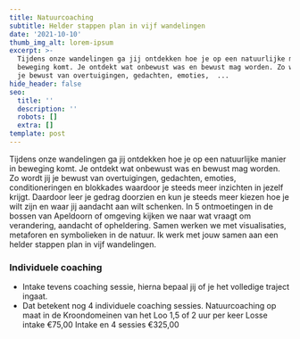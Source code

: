 ```yaml
---
title: Natuurcoaching
subtitle: Helder stappen plan in vijf wandelingen
date: '2021-10-10'
thumb_img_alt: lorem-ipsum
excerpt: >-
  Tijdens onze wandelingen ga jij ontdekken hoe je op een natuurlijke manier in
  beweging komt. Je ontdekt wat onbewust was en bewust mag worden. Zo wordt jij
  je bewust van overtuigingen, gedachten, emoties,  ...
hide_header: false
seo:
  title: ''
  description: ''
  robots: []
  extra: []
template: post
---
```

Tijdens onze wandelingen ga jij ontdekken hoe je op een natuurlijke manier in beweging komt.
Je ontdekt wat onbewust was en bewust mag worden. Zo wordt jij je bewust van overtuigingen, gedachten, emoties, conditioneringen en blokkades waardoor je steeds meer inzichten in jezelf krijgt. Daardoor leer je gedrag doorzien en kun je steeds meer kiezen hoe je wilt zijn en waar jij aandacht aan wilt schenken.
In 5 ontmoetingen in de bossen van Apeldoorn of omgeving kijken we naar wat vraagt om verandering, aandacht of opheldering. Samen werken we met visualisaties, metaforen en symbolieken in de natuur. Ik werk met jouw samen aan een helder stappen plan in vijf wandelingen.

### Individuele coaching
*   Intake tevens coaching sessie, hierna bepaal jij of je het volledige traject ingaat. 
*   Dat betekent nog 4 individuele coaching sessies.
Natuurcoaching op maat in de Kroondomeinen van het Loo
1,5 of 2 uur per keer
Losse intake €75,00
Intake en 4 sessies €325,00 